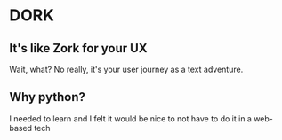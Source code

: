 # DORK
## It's like Zork for your UX
Wait, what? No really, it's your user journey as a text adventure.
## Why python?
I needed to learn and I felt it would be nice to not have to do it in a web-based tech
